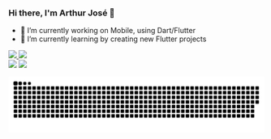### Hi there, I'm Arthur José 👋

- 🔭 I’m currently working on Mobile, using Dart/Flutter
- 🌱 I’m currently learning by creating new Flutter projects
<div>
  <a href="https://github.com/seu-usuário-aqui">
  <img height="180em" src="https://github-readme-stats.vercel.app/api/top-langs/?username=Arthurlima544&layout=compact&langs_count=7&theme=dracula"/>
  <img height="180em" src="https://github-readme-stats.vercel.app/api?username=Arthurlima544&show_icons=true&theme=dracula&include_all_commits=true&count_private=true"/>
</div>
  
<div> 
  <a href="https://www.linkedin.com/in/arthur-jos%C3%A9-2861731b5/" target="_blank"><img src="https://img.shields.io/badge/-LinkedIn-%230077B5?style=for-the-badge&logo=linkedin&logoColor=white" target="_blank"></a> 
  <a href = "mailto:contato@Arthurlima544"><img src="https://img.shields.io/badge/Gmail-D14836?style=for-the-badge&logo=gmail&logoColor=white" target="_blank"></a>
</div>

![Snake animation](https://github.com/Arthurlima544/Arthurlima544/blob/output/github-contribution-grid-snake.svg)
